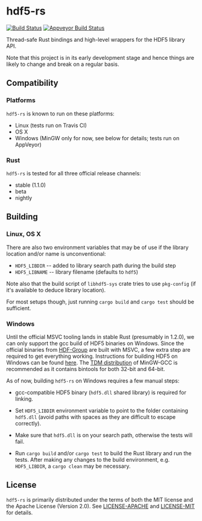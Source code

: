 # hdf5-rs

[![Build Status](https://img.shields.io/travis/aldanor/hdf5-rs.svg)](https://travis-ci.org/aldanor/hdf5-rs) [![Appveyor Build Status](https://img.shields.io/appveyor/ci/aldanor/hdf5-rs.svg)](https://ci.appveyor.com/project/aldanor/hdf5-rs)

Thread-safe Rust bindings and high-level wrappers for the HDF5 library API.

Note that this project is in its early development stage and hence things are likely to change
and break on a regular basis.

## Compatibility

### Platforms

`hdf5-rs` is known to run on these platforms:

- Linux (tests run on Travis CI)
- OS X
- Windows (MinGW only for now, see below for details; tests run on AppVeyor)

### Rust

`hdf5-rs` is tested for all three official release channels:

- stable (1.1.0)
- beta
- nightly

## Building

### Linux, OS X

There are also two environment variables that may be of use if the library location and/or name
is unconventional:

- `HDF5_LIBDIR` -- added to library search path during the build step
- `HDF5_LIBNAME` -- library filename (defaults to `hdf5`)

Note also that the build script of `libhdf5-sys` crate tries to use `pkg-config` (if it's available
to deduce library location).

For most setups though, just running `cargo build` and `cargo test` should be sufficient.

### Windows

Until the official MSVC tooling lands in stable Rust (presumably in 1.2.0), we can only support the
gcc build of HDF5 binaries on Windows. Since the official binaries from
[HDF-Group](http://www.hdfgroup.org/) are built with MSVC, a few extra step are required to get
everything working. Instructions for building HDF5 on Windows can be found
[here](http://www.hdfgroup.org/HDF5/release/cmakebuild.html). The
[TDM distribution](http://tdm-gcc.tdragon.net/) of MinGW-GCC is recommended as it contains bintools
for both 32-bit and 64-bit.

As of now, building `hdf5-rs` on Windows requires a few manual steps:

- gcc-compatible HDF5 binary (`hdf5.dll` shared library) is required for linking.

- Set `HDF5_LIBDIR` environment variable to point to the folder containing `hdf5.dll` (avoid paths
  with spaces as they are difficult to escape correctly).

- Make sure that `hdf5.dll` is on your search path, otherwise the tests will fail.

- Run `cargo build` and/or `cargo test` to build the Rust library and run the tests. After making
  any changes to the build environment, e.g. `HDF5_LIBDIR`, a `cargo clean` may be necessary.

## License

`hdf5-rs` is primarily distributed under the terms of both the MIT license and the
Apache License (Version 2.0). See [LICENSE-APACHE](LICENSE-APACHE) and
[LICENSE-MIT](LICENSE-MIT) for details.

